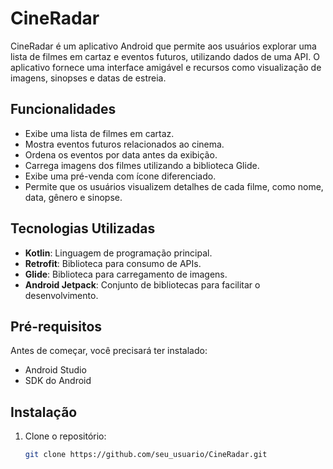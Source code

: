 ﻿# CineRadar

CineRadar é um aplicativo Android que permite aos usuários explorar uma lista de filmes em cartaz e eventos futuros, utilizando dados de uma API. 
O aplicativo fornece uma interface amigável e recursos como visualização de imagens, sinopses e datas de estreia.





## Funcionalidades

- Exibe uma lista de filmes em cartaz.
- Mostra eventos futuros relacionados ao cinema.
- Ordena os eventos por data antes da exibição.
- Carrega imagens dos filmes utilizando a biblioteca Glide.
- Exibe uma pré-venda com ícone diferenciado.
- Permite que os usuários visualizem detalhes de cada filme, como nome, data, gênero e sinopse.

## Tecnologias Utilizadas

- **Kotlin**: Linguagem de programação principal.
- **Retrofit**: Biblioteca para consumo de APIs.
- **Glide**: Biblioteca para carregamento de imagens.
- **Android Jetpack**: Conjunto de bibliotecas para facilitar o desenvolvimento.

## Pré-requisitos

Antes de começar, você precisará ter instalado:

- Android Studio
- SDK do Android

## Instalação

1. Clone o repositório:

   ```bash
   git clone https://github.com/seu_usuario/CineRadar.git
   

